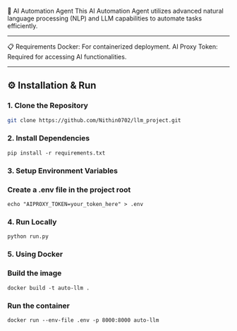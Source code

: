🤖 AI Automation Agent
This AI Automation Agent utilizes advanced natural language processing (NLP) and LLM capabilities to automate tasks efficiently.

---

📋 Requirements
Docker: For containerized deployment.
AI Proxy Token: Required for accessing AI functionalities.

---

## ⚙️ Installation & Run  

### 1. Clone the Repository  
```sh
git clone https://github.com/Nithin0702/llm_project.git

```

### 2. Install Dependencies  
```
pip install -r requirements.txt  
```

### 3. Setup Environment Variables  
### Create a .env file in the project root  
```
echo "AIPROXY_TOKEN=your_token_here" > .env  
```

### 4. Run Locally  
```
python run.py  
```

### 5. Using Docker  
### Build the image  
```
docker build -t auto-llm .  
```

### Run the container  
```
docker run --env-file .env -p 8000:8000 auto-llm  
```
